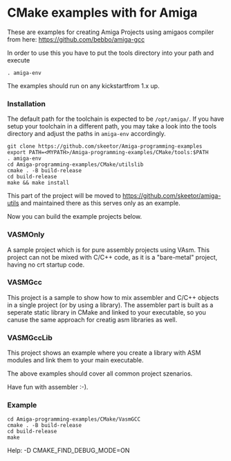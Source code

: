 # CMake examples with for Amiga 

These are examples for creating Amiga Projects using amigaos compiler from here: https://github.com/bebbo/amiga-gcc

In order to use this you have to put the tools directory into your path and execute

`. amiga-env`

The examples should run on any kickstartfrom 1.x up.

### Installation

The default path for the toolchain is expected to be `/opt/amiga/`. If you have setup your toolchain in a different path, you may take a look into the tools directory and adjust the paths in `amiga-env` accordingly.

```
git clone https://github.com/skeetor/Amiga-programming-examples
export PATH=<MYPATH>/Amiga-programming-examples/CMake/tools:$PATH
. amiga-env
cd Amiga-programming-examples/CMake/utilslib
cmake . -B build-release
cd build-release
make && make install
```

This part of the project will be moved to https://github.com/skeetor/amiga-utils and maintained there as this serves only as an example.

Now you can build the example projects below.

### VASMOnly

A sample project which is for pure assembly projects using VAsm. This project can not be mixed with C/C++ code, as it is a "bare-metal" project, having no crt startup code.

### VASMGcc

This project is a sample to show how to mix assembler and C/C++ objects in a single project (or by using a library).
The assembler part is built as a seperate static library in CMake and linked to your executable, so you canuse the same approach for creatig asm libraries as well.

### VASMGccLib

This project shows an example where you create a library with ASM modules and link them to your main executable.


The above examples should cover all common project szenarios.

Have fun with assembler :-).


### Example

```
cd Amiga-programming-examples/CMake/VasmGCC
cmake . -B build-release
cd build-release
make
```

Help: -D CMAKE_FIND_DEBUG_MODE=ON
